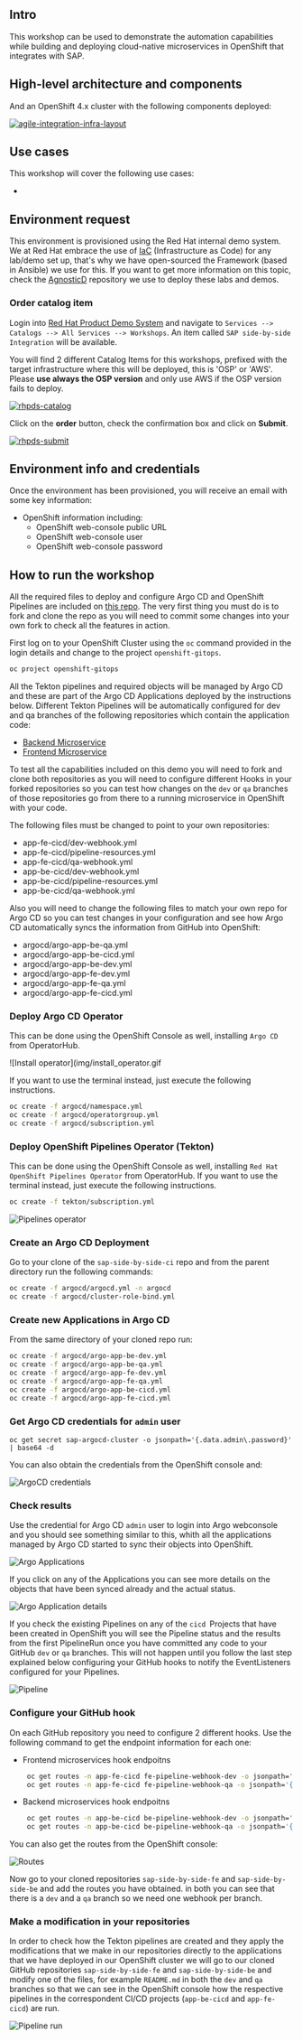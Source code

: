 ## Intro

This workshop can be used to demonstrate the automation capabilities while building and deploying cloud-native microservices in OpenShift that integrates with SAP.

## High-level architecture and components

And an OpenShift 4.x cluster with the following components deployed:



[![agile-integration-infra-layout](img/infra_layout.png)](https://redhat-sap.github.io/sap-workshops//sap-integration/img/infra_layout.png)

## Use cases

This workshop will cover the following use cases:

- 

## Environment request

This environment is provisioned using the Red Hat internal demo system. We at Red Hat embrace the use of [IaC](https://openpracticelibrary.com/practice/everything-as-code/) (Infrastructure as Code) for any lab/demo set up, that's why we have open-sourced the Framework (based in Ansible) we use for this. If you want to get more information on this topic, check the [AgnosticD](https://github.com/redhat-cop/agnosticd) repository we use to deploy these labs and demos.

### Order catalog item

Login into [Red Hat Product Demo System](https://rhpds.redhat.com) and navigate to `Services --> Catalogs --> All Services --> Workshops`. An item called `SAP side-by-side Integration` will be available.

You will find 2 different Catalog Items for this workshops, prefixed with the target infrastructure where this will be deployed, this is 'OSP' or 'AWS'. Please **use always the OSP version** and only use AWS if the OSP version fails to deploy.

[![rhpds-catalog](img/rhpds01.png)](https://redhat-sap.github.io/sap-workshops//sap-integration/img/rhpds01.png)

Click on the **order** button, check the confirmation box and click on **Submit**.

[![rhpds-submit](img/rhpds02.png)](https://redhat-sap.github.io/sap-workshops//sap-integration/img/rhpds02.png)

## Environment info and credentials

Once the environment has been provisioned, you will receive an email with some key information:

- OpenShift information including:
  - OpenShift web-console public URL
  - OpenShift web-console user
  - OpenShift web-console password

## How to run the workshop

All the required files to deploy and configure Argo CD and OpenShift Pipelines are included on [this repo](https://github.com/rickgcv/sap-side-by-side-ci). The very first thing you must do is to fork and clone the repo as you will need to commit some changes into your own fork to check all the features in action.

First log on to your OpenShift Cluster using the `oc` command provided in the login details and change to the project `openshift-gitops`.

```bash
oc project openshift-gitops
```

All the Tekton pipelines and required objects will be managed by Argo CD and these are part of the Argo CD Applications deployed by the instructions below. Different Tekton Pipelines will be automatically configured for dev and qa branches of the following repositories which contain the application code:

- [Backend Microservice](https://github.com/redhat-sap/sap-side-by-side-be)
- [Frontend Microservice](https://github.com/redhat-sap/sap-side-by-side-fe)

To test all the capabilities included on this demo you will need to fork and clone both repositories as you will need to configure different Hooks in your forked repositories so you can test how changes on the `dev` or `qa` branches of those repositories go from there to a running microservice in OpenShift with your code.

The following files must be changed to point to your own repositories:

- app-fe-cicd/dev-webhook.yml
- app-fe-cicd/pipeline-resources.yml
- app-fe-cicd/qa-webhook.yml
- app-be-cicd/dev-webhook.yml
- app-be-cicd/pipeline-resources.yml
- app-be-cicd/qa-webhook.yml

Also you will need to change the following files to match your own repo for Argo CD so you can test changes in your configuration and see how Argo CD automatically syncs the information from GitHub into OpenShift:

- argocd/argo-app-be-qa.yml
- argocd/argo-app-be-cicd.yml
- argocd/argo-app-be-dev.yml
- argocd/argo-app-fe-dev.yml
- argocd/argo-app-fe-qa.yml
- argocd/argo-app-fe-cicd.yml

### Deploy Argo CD Operator

This can be done using the OpenShift Console as well, installing `Argo CD` from OperatorHub. 

![Install operator](img/install_operator.gif

If you want to use the terminal instead, just execute the following instructions.

```bash
oc create -f argocd/namespace.yml
oc create -f argocd/operatorgroup.yml
oc create -f argocd/subscription.yml
```

### Deploy OpenShift Pipelines Operator (Tekton)

This can be done using the OpenShift Console as well, installing `Red Hat OpenShift Pipelines Operator` from OperatorHub. If you want to use the terminal instead, just execute the following instructions.

```bash
oc create -f tekton/subscription.yml
```

![Pipelines operator](img/pipeline_operator.gif)

### Create an Argo CD Deployment

Go to your clone of the `sap-side-by-side-ci` repo and from the parent directory run the following commands:

```bash
oc create -f argocd/argocd.yml -n argocd
oc create -f argocd/cluster-role-bind.yml
```

### Create new Applications in Argo CD

From the same directory of your cloned repo run:

```bash
oc create -f argocd/argo-app-be-dev.yml
oc create -f argocd/argo-app-be-qa.yml
oc create -f argocd/argo-app-fe-dev.yml
oc create -f argocd/argo-app-fe-qa.yml
oc create -f argocd/argo-app-be-cicd.yml
oc create -f argocd/argo-app-fe-cicd.yml
```

### Get Argo CD credentials for `admin` user

```
oc get secret sap-argocd-cluster -o jsonpath='{.data.admin\.password}' | base64 -d
```

You can also obtain the credentials from the OpenShift console and:

![ArgoCD credentials](img/argocd_credentials.gif)

### Check results

Use the credential for Argo CD `admin` user to login into Argo webconsole and you should see something similar to this, whith all the applications managed by Argo CD started to sync their objects into OpenShift.

![Argo Applications](img/argo01.png)

If you click on any of the Applications you can see more details on the objects that have been synced already and the actual status.


![Argo Application details](img/argo02.png)

If you check the existing Pipelines on any of the `cicd `Projects that have been created in OpenShift you will see the Pipeline status and the results from the first PipelineRun once you have committed any code to your GitHub `dev` or `qa` branches. This will not happen until you follow the last step explained below configuring your GitHub hooks to notify the EventListeners configured for your Pipelines.

![Pipeline](img/tekton01.png)

### Configure your GitHub hook

On each GitHub repository you need to configure 2 different hooks. Use the following command to get the endpoint information for each one:

- Frontend microservices hook endpoitns

    ```bash
     oc get routes -n app-fe-cicd fe-pipeline-webhook-dev -o jsonpath='{.spec.host}'
     oc get routes -n app-fe-cicd fe-pipeline-webhook-qa -o jsonpath='{.spec.host}'
    ```

- Backend microservices hook endpoitns

    ```bash
     oc get routes -n app-be-cicd be-pipeline-webhook-dev -o jsonpath='{.spec.host}'
     oc get routes -n app-be-cicd be-pipeline-webhook-qa -o jsonpath='{.spec.host}'
     ```

You can also get the routes from the OpenShift console:

![Routes](img/routes.gif)

Now go to your cloned repositories `sap-side-by-side-fe` and `sap-side-by-side-be` and add the routes you have obtained. in both you can see that there is a `dev` and a `qa` branch so we need one webhook per branch.

### Make a modification in your repositories

In order to check how the Tekton pipelines are created and they apply the modifications that we make in our repositories directly to the applications that we have deployed in our OpenShift cluster we will go to our cloned GitHub repositories `sap-side-by-side-fe` and `sap-side-by-side-be` and modify one of the files, for example `README.md` in both the `dev` and `qa` branches so that we can see in the OpenShift console how the respective pipelines in the correspondent CI/CD projects (`app-be-cicd` and `app-fe-cicd`) are run.

![Pipeline run](img/run_pipeline.gif)
